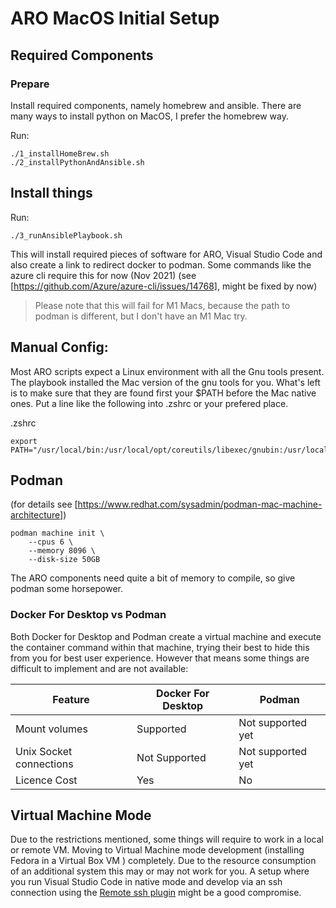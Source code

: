 # ARO MacOS Initial Setup


## Required Components


### Prepare
Install required components, namely homebrew and ansible. There are many ways to install python on MacOS, I prefer the homebrew way. 

Run: 
```
./1_installHomeBrew.sh
./2_installPythonAndAnsible.sh
```

## Install things

Run:
```
./3_runAnsiblePlaybook.sh
```

This will install required pieces of software for ARO, Visual Studio Code and also create a link to redirect docker to podman. Some commands like the azure cli require this for now (Nov 2021) (see [https://github.com/Azure/azure-cli/issues/14768], might be fixed by now)

> Please note that this will fail for M1 Macs, because the path to podman is different, but I don't have an M1 Mac try.


## Manual Config: 

Most ARO scripts expect a Linux environment with all the Gnu tools present. The playbook installed the Mac version of the gnu tools for you. What's left is to make sure that they are found first your $PATH before the Mac native ones. Put a line like the following into .zshrc or your prefered place.  

.zshrc
```
export PATH="/usr/local/bin:/usr/local/opt/coreutils/libexec/gnubin:/usr/local/opt/findutils/libexec/gnubin:/usr/local/opt/grep/libexec/gnubin:$PATH"
```


## Podman

(for details see [https://www.redhat.com/sysadmin/podman-mac-machine-architecture])

```
podman machine init \
    --cpus 6 \
    --memory 8096 \
    --disk-size 50GB
```

The ARO components need quite a bit of memory to compile, so give podman some horsepower. 




### Docker For Desktop vs Podman

Both Docker for Desktop and Podman create a virtual machine and execute the container command within that machine, trying their best to hide this from you for best user experience. However that means some things are difficult to implement and are not available:

|Feature | Docker For Desktop | Podman |
|--------|--------------------| -------|
| Mount volumes | Supported | Not supported yet|
| Unix Socket connections | Not Supported | Not supported yet|
| Licence Cost | Yes | No|


## Virtual Machine Mode

Due to the restrictions mentioned, some things will require to work in a local or remote VM. Moving to Virtual Machine mode development (installing Fedora in a Virtual Box VM ) completely. Due to the resource consumption of an additional system this may or may not work for you. A setup where you run Visual Studio Code in native mode and develop via an ssh connection using the [Remote ssh plugin](https://marketplace.visualstudio.com/items?itemName=ms-vscode-remote.remote-ssh ) might be a good compromise.
